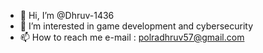 - 👋 Hi, I’m @Dhruv-1436
- 👀 I’m interested in game development and cybersecurity 
- 📫 How to reach me e-mail : polradhruv57@gmail.com

<!---
Dhruv-1436/Dhruv-1436 is a ✨ special ✨ repository because its `README.md` (this file) appears on your GitHub profile.
You can click the Preview link to take a look at your changes.
--->
